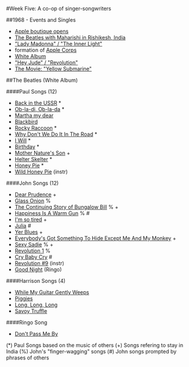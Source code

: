 #Week Five: A co-op of singer-songwriters

##1968 - Events and Singles

- [Apple boutique opens](https://www.youtube.com/watch?v=i89qy9Dr81I)
- [The Beatles with Maharishi in Rishikesh, India ](https://www.youtube.com/watch?v=aLeBZjPOJ-c)
- ["Lady Madonna" / "The Inner Light"](https://www.youtube.com/watch?v=fErNGLYlFF4)
- formation of [Apple Corps](https://www.youtube.com/watch?v=MTBMatg3uRE)
- [White Album](https://www.youtube.com/watch?v=3SDkokMd0-k)
- ["Hey Jude" / "Revolution"](https://www.youtube.com/watch?v=gR25C7E2_VE)
- [The Movie: "Yellow Submarine"](https://www.youtube.com/watch?v=laRyswIO_-g)

##The Beatles (White Album)

####Paul Songs (12)

- [Back in the USSR](https://www.youtube.com/watch?v=PxyISsA0Oh0) *
- [Ob-la-di, Ob-la-da](https://www.youtube.com/watch?v=gRtAO-nffz0) *
- [Martha my dear](https://www.youtube.com/watch?v=-SbCIFbJQDk)
- [Blackbird](https://www.youtube.com/watch?v=BrxZhWCAuQw)
- [Rocky Raccoon](https://www.youtube.com/watch?v=0nrBy3qAuYI) *
- [Why Don't We Do It In The Road](https://www.youtube.com/watch?v=KM02WcvlKn0) *
- [I Will](https://www.youtube.com/watch?v=0YO2ZpxDjmg) *
- [Birthday](https://www.youtube.com/watch?v=Hlw4B2Bj2og) *
- [Mother Nature's Son](https://www.youtube.com/watch?v=8rRCxRfpQk8) +
- [Helter Skelter](https://www.youtube.com/watch?v=5fvJEpdq8a8) *
- [Honey Pie](https://www.youtube.com/watch?v=BTuOAPE-LOo) *
- [Wild Honey Pie](https://www.youtube.com/watch?v=Dr7wD3NRcUI) (instr)

####John Songs (12)

- [Dear Prudence](https://www.youtube.com/watch?v=DMZF1A1WnBQ) +
- [Glass Onion](https://www.youtube.com/watch?v=He2EZ6-VOOk) %
- [The Continuing Story of Bungalow Bill](https://www.youtube.com/watch?v=6pFaFgYNNLY) % +
- [Happiness Is A Warm Gun](https://www.youtube.com/watch?v=PUhIEEwSSSo) % #
- [I'm so tired](https://www.youtube.com/watch?v=zy-gOf-_3f4) +
- [Julia](https://www.youtube.com/watch?v=YQtAQHrCLVc) #
- [Yer Blues](https://www.youtube.com/watch?v=6dDw_3H0XKg) +
- [Everybody's Got Something To Hide Except Me And My Monkey](https://www.youtube.com/watch?v=yFU-GpF7n30) +
- [Sexy Sadie](https://www.youtube.com/watch?v=2IcK4S5lDE0) % +
- [Revolution 1](https://www.youtube.com/watch?v=v8SGICAoBlg) %
- [Cry Baby Cry](https://www.youtube.com/watch?v=yPAB3VaRmPc) #
- [Revolution #9](https://www.youtube.com/watch?v=h-TZBavxpes) (instr)
- [Good Night](https://www.youtube.com/watch?v=eT6Hi3M13rU) (Ringo)

####Harrison Songs (4)

- [While My Guitar Gently Weeps](https://www.youtube.com/watch?v=vs7jxtPCqks)
- [Piggies](https://www.youtube.com/watch?v=WWBfD4XuIfU)
- [Long, Long, Long](https://www.youtube.com/watch?v=Z6ghgQe2ikA)
- [Savoy Truffle](https://www.youtube.com/watch?v=zhIVxuC1W8I)

####Ringo Song

- [Don't Pass Me By](https://www.youtube.com/watch?v=LsZjHeQRX-M)

(*) Paul Songs based on the music of others
(+) Songs refering to stay in India
(%) John's "finger-wagging" songs
(#) John songs prompted by phrases of others
